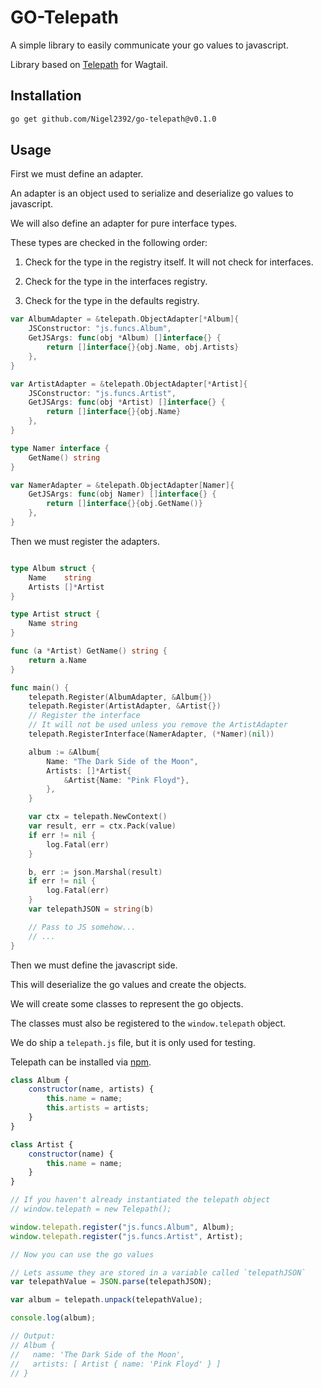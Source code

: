 GO-Telepath
========

A simple library to easily communicate your go values to javascript.

Library based on [Telepath](https://github.com/wagtail/telepath) for Wagtail.

## Installation

```bash
go get github.com/Nigel2392/go-telepath@v0.1.0
```

## Usage

First we must define an adapter.

An adapter is an object used to serialize and deserialize go values to javascript.

We will also define an adapter for pure interface types.

These types are checked in the following order:

1. Check for the type in the registry itself. It will not check for interfaces.

2. Check for the type in the interfaces registry.

3. Check for the type in the defaults registry.

```go
var AlbumAdapter = &telepath.ObjectAdapter[*Album]{
	JSConstructor: "js.funcs.Album",
	GetJSArgs: func(obj *Album) []interface{} {
		return []interface{}{obj.Name, obj.Artists}
	},
}

var ArtistAdapter = &telepath.ObjectAdapter[*Artist]{
	JSConstructor: "js.funcs.Artist",
	GetJSArgs: func(obj *Artist) []interface{} {
		return []interface{}{obj.Name}
	},
}

type Namer interface {
	GetName() string
}

var NamerAdapter = &telepath.ObjectAdapter[Namer]{
	GetJSArgs: func(obj Namer) []interface{} {
		return []interface{}{obj.GetName()}
	},
}
```

Then we must register the adapters.

```go

type Album struct {
	Name    string
	Artists []*Artist
}

type Artist struct {
	Name string
}

func (a *Artist) GetName() string {
	return a.Name
}

func main() {
	telepath.Register(AlbumAdapter, &Album{})
	telepath.Register(ArtistAdapter, &Artist{})
	// Register the interface
	// It will not be used unless you remove the ArtistAdapter
	telepath.RegisterInterface(NamerAdapter, (*Namer)(nil))

	album := &Album{
		Name: "The Dark Side of the Moon",
		Artists: []*Artist{
			&Artist{Name: "Pink Floyd"},
		},
	}

	var ctx = telepath.NewContext()
	var result, err = ctx.Pack(value)
	if err != nil {
		log.Fatal(err)
	}

	b, err := json.Marshal(result)
	if err != nil {
		log.Fatal(err)
	}
	var telepathJSON = string(b)

	// Pass to JS somehow...
	// ...
}
```

Then we must define the javascript side.

This will deserialize the go values and create the objects.

We will create some classes to represent the go objects.

The classes must also be registered to the `window.telepath` object.

We do ship a `telepath.js` file, but it is only used for testing.

Telepath can be installed via [npm](https://www.npmjs.com/package/telepath-unpack).

```javascript
class Album {
	constructor(name, artists) {
		this.name = name;
		this.artists = artists;
	}
}

class Artist {
	constructor(name) {
		this.name = name;
	}
}

// If you haven't already instantiated the telepath object
// window.telepath = new Telepath();

window.telepath.register("js.funcs.Album", Album);
window.telepath.register("js.funcs.Artist", Artist);

// Now you can use the go values

// Lets assume they are stored in a variable called `telepathJSON`
var telepathValue = JSON.parse(telepathJSON);

var album = telepath.unpack(telepathValue);

console.log(album);

// Output:
// Album {
//   name: 'The Dark Side of the Moon',
//   artists: [ Artist { name: 'Pink Floyd' } ]
// }
```
